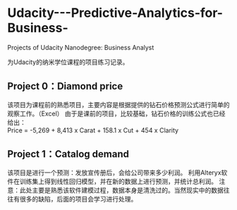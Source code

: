 # Udacity---Predictive-Analytics-for-Business-
Projects of Udacity Nanodegree:  Business Analyst

为Udacity的纳米学位课程的项目练习记录。

## Project 0：Diamond price

该项目为课程前的熟悉项目，主要内容是根据提供的钻石价格预测公式进行简单的观察工作。（Excel） 
由于是课前的项目，比较基础，钻石价格的训练公式也已经给出：  
Price = -5,269 + 8,413 x Carat + 158.1 x Cut + 454 x Clarity

## Project 1：Catalog demand

该项目是进行一个预测：发放宣传册后，会给公司带来多少利润。
利用Alteryx软件在训练集上得到线性回归模型，并在新的数据上进行预测，并统计总利润。
注意：此处主要是熟悉该软件建模过程，数据本身是清洗过的。当然现实中的数据往往有很多的缺陷，后面的项目会学习进行处理。
